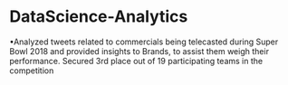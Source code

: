 # DataScience-Analytics

•Analyzed tweets related to commercials being telecasted during Super Bowl 2018 and provided insights to Brands, to assist them weigh their performance. 
Secured 3rd place out of 19 participating teams in the competition
